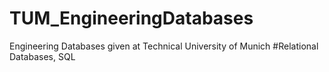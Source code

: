 # TUM_EngineeringDatabases
Engineering Databases given at Technical University of Munich
#Relational Databases, SQL
